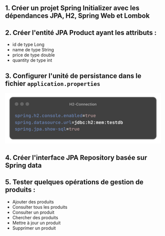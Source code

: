 ## 1. Créer un projet Spring Initializer avec les dépendances JPA, H2, Spring Web et Lombok

## 2. Créer l'entité JPA Product ayant les attributs :
- id de type Long
- name de type String
- price de type double
- quantity de type int

## 3. Configurer l'unité de persistance dans le fichier `application.properties`
![H2-Connection.png](src%2Fmain%2Fresources%2FH2-Connection.png)
## 4. Créer l'interface JPA Repository basée sur Spring data

## 5. Tester quelques opérations de gestion de produits :
- Ajouter des produits
- Consulter tous les produits
- Consulter un produit
- Chercher des produits
- Mettre à jour un produit
- Supprimer un produit


